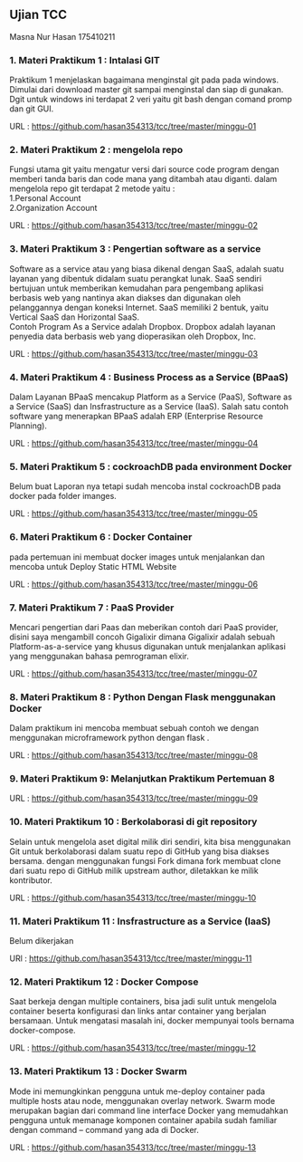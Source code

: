## Ujian TCC
Masna Nur Hasan
175410211

### 1. Materi Praktikum 1 : Intalasi GIT
Praktikum 1 menjelaskan bagaimana menginstal git pada pada windows. Dimulai dari download master git sampai menginstal dan siap di gunakan. Dgit untuk windows ini terdapat 2 veri yaitu git bash dengan comand promp dan git GUI.

URL : https://github.com/hasan354313/tcc/tree/master/minggu-01

### 2. Materi Praktikum 2 : mengelola repo 
Fungsi utama git yaitu mengatur versi dari source code program dengan memberi tanda baris dan code mana yang ditambah atau diganti. dalam mengelola repo git terdapat 2 metode yaitu :\
  1.Personal Account\
  2.Organization Account

URL : https://github.com/hasan354313/tcc/tree/master/minggu-02

### 3. Materi Praktikum 3 : Pengertian software as a service 
Software as a service atau yang biasa dikenal dengan SaaS, adalah suatu layanan yang dibentuk didalam suatu perangkat lunak. SaaS sendiri bertujuan untuk memberikan kemudahan para pengembang aplikasi berbasis web yang nantinya akan diakses dan digunakan oleh pelanggannya dengan koneksi Internet. SaaS  memiliki 2 bentuk, yaitu Vertical SaaS dan Horizontal SaaS.\
Contoh Program As a Service adalah Dropbox. Dropbox adalah layanan penyedia data berbasis web yang dioperasikan oleh Dropbox, Inc.

 URL : https://github.com/hasan354313/tcc/tree/master/minggu-03

 ### 4. Materi Praktikum 4 : Business Process as a Service (BPaaS)

 Dalam Layanan BPaaS mencakup Platform as a Service (PaaS), Software as a Service (SaaS) dan Insfrastructure as a Service (IaaS). Salah satu contoh software yang menerapkan BPaaS adalah ERP (Enterprise Resource Planning).

URL : https://github.com/hasan354313/tcc/tree/master/minggu-04

### 5. Materi Praktikum 5 : cockroachDB pada environment Docker
Belum buat Laporan nya tetapi sudah mencoba instal cockroachDB pada docker pada folder imanges.

URL : https://github.com/hasan354313/tcc/tree/master/minggu-05

### 6. Materi Praktikum 6 : Docker Container
pada pertemuan ini membuat docker images untuk menjalankan dan mencoba untuk Deploy Static HTML Website

URL : https://github.com/hasan354313/tcc/tree/master/minggu-06

### 7. Materi Praktikum 7 : PaaS Provider 
Mencari pengertian dari Paas dan meberikan contoh dari PaaS provider, disini saya mengambill concoh Gigalixir dimana Gigalixir adalah sebuah Platform-as-a-service yang khusus digunakan untuk menjalankan aplikasi yang menggunakan bahasa pemrograman elixir.  

URL : https://github.com/hasan354313/tcc/tree/master/minggu-07

### 8. Materi Praktikum 8 : Python Dengan Flask menggunakan Docker

Dalam praktikum ini mencoba membuat sebuah contoh we dengan menggunakan microframework python dengan flask .

URL : https://github.com/hasan354313/tcc/tree/master/minggu-08

### 9. Materi Praktikum 9: Melanjutkan Praktikum Pertemuan 8

URL : https://github.com/hasan354313/tcc/tree/master/minggu-09

### 10. Materi Praktikum 10 : Berkolaborasi di git repository

Selain untuk mengelola aset digital milik diri sendiri, kita bisa menggunakan Git untuk berkolaborasi dalam suatu repo di GitHub yang bisa diakses bersama. dengan menggunakan fungsi Fork dimana fork membuat clone dari suatu repo di GitHub milik upstream author, diletakkan ke milik kontributor.

URL : https://github.com/hasan354313/tcc/tree/master/minggu-10

### 11. Materi Praktikum 11 : Insfrastructure as a Service (IaaS)

Belum dikerjakan 

URl : https://github.com/hasan354313/tcc/tree/master/minggu-11

### 12. Materi Praktikum 12 : Docker Compose

Saat berkeja dengan multiple containers, bisa jadi sulit untuk mengelola container beserta konfigurasi dan links antar container yang berjalan bersamaan. Untuk mengatasi masalah ini, docker mempunyai tools bernama docker-compose.

URL : https://github.com/hasan354313/tcc/tree/master/minggu-12

### 13. Materi Praktikum 13 : Docker Swarm 

Mode ini memungkinkan pengguna untuk me-deploy container pada multiple hosts atau node, menggunakan overlay network. Swarm mode merupakan bagian dari command line interface Docker yang memudahkan pengguna untuk memanage komponen container apabila sudah familiar dengan command – command yang ada di Docker.

URL : https://github.com/hasan354313/tcc/tree/master/minggu-13